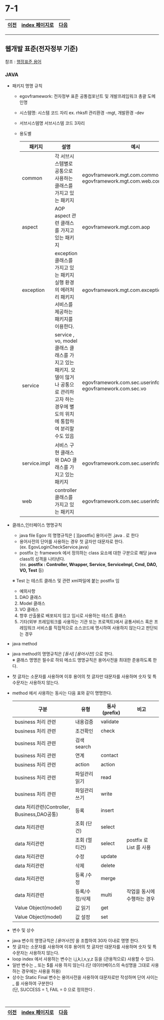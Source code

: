 # 7-1

[이전](./06.md)|[index 페이지로](./00index.md) |[다음](./07_2.md)
---|---|---
<hr>

## 웹개발 표준(전자정부 기준)
참조 : [행정표준 용어](https://www.data.go.kr/information/PDS_0000000000000299/recsroom.do)
### JAVA

- 패키지 명명 규칙
  + egovframework: 전자정부 표준 공통컴포넌트 및 개발프레임워크 총괄
  도메인명
  + 시스템명: 시스템 코드 자리 ex. rhksfl 관리환경 -mgt, 개발환경 -dev
  + 서브시스템명 서브시스템 코드 3자리 
  + 용도별
  
    패키지|설명|예시
    --|-----|---
    common|각 서브시스템별로 공통으로 사용하는 클래스를 가지고 있는 패키지| egovframework.mgt.com.common, egovframework.mgt.com.web.common
    aspect|AOP aspect 관련 클래스를 가지고 있는 패키지|egovframework.mgt.com.aop
    exception|exception 클래스를 가지고 있는 패키지 실행 환경의 에러처리 패키지 서비스를 제공하는 패키지를 이용한다.|egovframework.mgt.com.exception
    service|service , vo, model 클래스 클래스를 가지고 있는 패키지. 모델이 많거나 공통으로 관리하고자 하는 경우에 별도의 위치에 통합하여 분리할 수도 있음| egovframework.com.sec.userinfo.service <br> egovframework.com.sec.vo
    service.impl|서비스 구현 클래스와 DAO 클래스를 가지고 있는 패키지|egovframework.com.sec.userinfo.service.impl
    web|controller 클래스를 가지고 있는 패키지|egovframework.com.sec.userinfo.web
    
  
 - 클래스,인터페이스 명명규칙
  
    + java file Egov 의 명명규칙은 [ ][postfix] 용어사전 .java . 로 한다
    + 용어사전의 단어를 사용하는 경우 첫 글자만 대문자로 한다.
    <br>(ex. EgovLoginCheckService.java)
     + postfix 는 framework 에서 정의하는 class 요소에 대한 구분으로 해당 java class의 성격을 나타낸다.<br>
(ex. **postfix : Controller, Wrapper, Service, ServiceImpl, Cmd, DAO, VO, Test** 등)

     ※ Test 는 테스트 클래스 및 관련 xml파일에 붙는 postfix 임

     + 예외사항
      1) DAO 클래스
      2) Model 클래스
      3) VO 클래스
      4) 향후 산출물로 배포되지 않고 임시로 사용하는 테스트 클래스
      5) 기타(외부 프레임워크를 사용하는 기관 또는 프로젝트)에서 공통서비스 혹은 프레임워크 서비스를 직접적으로 소스코드에 명시하여 사용하지 않는다고 판단되는 경우
 - java method
  + java method의 명명규칙은 *[동사]* *[용어사전]* 으로 한다.
  <br>※ 클래스 명명은 필수로 하되 메소드 명명규칙은 용어사전을 최대한 준용하도록 한다. 
  + 첫 글자는 소문자를 사용하며 이후 용어의 첫 글자만 대문자를 사용하며 숫자 및 특수문자는 사용하지 않는다.
  + method 에서 사용하는 동사는 다음 표와 같이 명명한다.
  
    구분|유형|동사(prefix)|비고
    ---|---|---|---
    business 처리 관련|내용검증 |validate
    business 처리 관련|조건확인 |check
    business 처리 관련|검색 search
    business 처리 관련|연계 |contact
    business 처리 관련|action| action
    business 처리 관련|파일관리 읽기 | read
    business 처리 관련|파일관리 쓰기 | write
    data 처리관련(Controller, Business,DAO공통)|등록|insert
    data 처리관련|조회 (단건)| select
    data 처리관련|조회 (멀티건)| select| postfix 로 List 를 사용
    data 처리관련|수정 |update
    data 처리관련|삭제 |delete
    data 처리관련|등록 /수정 | merge
    data 처리관련|등록/수정/삭제 | multi | 작업을 동시에 수행하는 경우
    Value Object(model)|값 읽기|get
    Value Object(model)|값 설정|set

 - 변수 및 상수 
  + java 변수의 명명규칙은  *[용어사전]* 을 조합하여 30자 이내로 명명 한다.
  + 첫 글자는 소문자를 사용하며 이후 용어의 첫 글자만 대문자를 사용하며 숫자 및 특수문자는 사용하지 않는다.
  + loop index 에서 사용하는 변수는 i,j,k,l,x,y,z 등을 (관용적으로) 사용할 수 있다.
  + 일반 변수는 _ 또는 $를 사용 하지 않는다.(단 데이터베이스의 속성명을 그대로 사용하는 경우에는 사용을 허용)
  + 상수는 Static Final 변수는 용어사전을 사용하여 대문자로만 작성하며 단어 사이는 _ 를 사용하여 구분한다 
  <br>(단, SUCCESS = 1, FAIL = 0 으로 정의한다 .
  <br>


  [이전](./04.md)|[index 페이지로](./00index.md) |[다음](./06.md)
---|---|---
